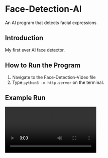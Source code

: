 # Face-Detection-AI
An AI program that detects facial expressions.

## Introduction
My first ever AI face detector.

## How to Run the Program
1. Navigate to the Face-Detection-Video file
2. Type `python3 -m http.server` on the terminal.

## Example Run
![example video](video.mov)
